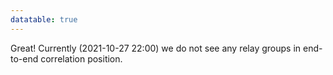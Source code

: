 ```yaml
---
datatable: true
---
```



Great! Currently (2021-10-27 22:00) we do not see any relay groups
in end-to-end correlation position.
